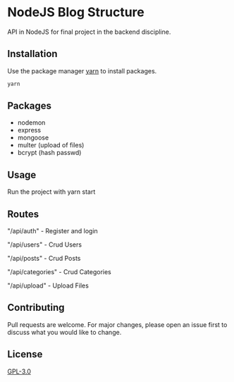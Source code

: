 # NodeJS Blog Structure

API in NodeJS for final project in the backend discipline.

## Installation

Use the package manager [yarn](https://yarnpkg.com/) to install packages.

```bash
yarn
```

## Packages 

* nodemon 
* express 
* mongoose
* multer (upload of files)
* bcrypt (hash passwd)

## Usage

Run the project with yarn start

## Routes

"/api/auth" - Register and login 

"/api/users"  - Crud Users

"/api/posts" - Crud Posts 

"/api/categories" - Crud Categories

"/api/upload" - Upload Files

## Contributing

Pull requests are welcome. For major changes, please open an issue first to discuss what you would like to change.

## License

[GPL-3.0](https://fsf.org/)